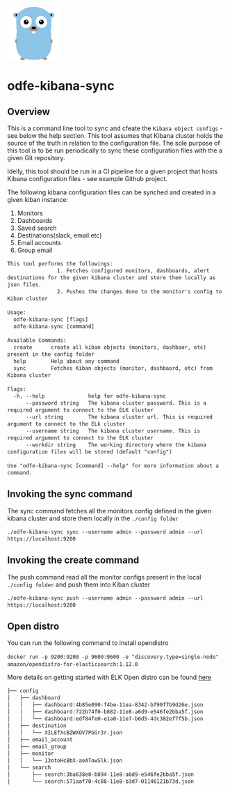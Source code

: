 
![go](go.png)
# odfe-kibana-sync 
## Overview
This is a command line tool to sync and cfeate the `Kibana object configs` - see below the help section. This tool assumes that Kibana cluster holds the source of the truth in relation to the configuration file. The sole purpose of this tool is to be run periodically to sync these configuration files with the a given Git repository.

Idelly, this tool should be run in a CI pipeline for a given project that hosts Kibana configuration files - see example Github project.

The following kibana configuration files can be synched and created in a given kiban instance:
1. Monitors
2. Dashboards
3. Saved search
4. Destinations(slack, email etc)
5. Email accounts
6. Group email

```./odfe-kibana-sync -h
This tool performs the followings:
                1. Fetches configured monitors, dashboards, alert destinations for the given kibana cluster and store them locally as json files.
                2. Pushes the changes done to the monitor's config to Kiban cluster

Usage:
  odfe-kibana-sync [flags]
  odfe-kibana-sync [command]

Available Commands:
  create      create all kiban objects (monitors, dashbaor, etc) present in the config folder
  help        Help about any command
  sync        Fetches Kiban objects (monitor, dashbaord, etc) from Kibana cluster

Flags:
  -h, --help              help for odfe-kibana-sync
      --password string   The kibana cluster password. This is a required argument to connect to the ELK cluster
      --url string        The kibana cluster url. This is required argument to connect to the ELk cluster
      --username string   The kibana cluster username. This is required argument to connect to the ELK cluster
      --workdir string    The working directory where the kibana configuration files will be stored (default "config")

Use "odfe-kibana-sync [command] --help" for more information about a command.
```



## Invoking the sync command
The sync command fetches all the monitors config defined in the given kibana cluster and store them locally in the `./config folder`

```
./odfe-kibana-sync sync --username admin --password admin --url https://localhost:9200
```

## Invoking the create command
The push command read all the monitor configs present in the local `./config folder` and push them into Kiban cluster

```
./odfe-kibana-sync push --username admin --password admin --url https://localhost:9200
```

## Open distro

You can run the following command to install opendistro

`docker run -p 9200:9200 -p 9600:9600 -e "discovery.type=single-node" amazon/opendistro-for-elasticsearch:1.12.0`

More details on getting started with ELK Open distro can be found [here](https://opendistro.github.io/for-elasticsearch-docs/#get-started)




```
├── config
│   ├── dashboard
│   │   ├── dashboard:4b85e090-f4be-11ea-8342-bf90f7b9d26e.json
│   │   ├── dashboard:722b74f0-b882-11e8-a6d9-e546fe2bba5f.json
│   │   └── dashboard:edf84fe0-e1a0-11e7-b6d5-4dc382ef7f5b.json
│   ├── destination
│   │   └── XILEfXcBZWXOV7PGGr3r.json
│   ├── email_account
│   ├── email_group
│   ├── monitor
│   │   └── 13otoHcBbX-aeATowSlk.json
│   └── search
│       ├── search:3ba638e0-b894-11e8-a6d9-e546fe2bba5f.json
│       └── search:571aaf70-4c88-11e8-b3d7-01146121b73d.json
```

